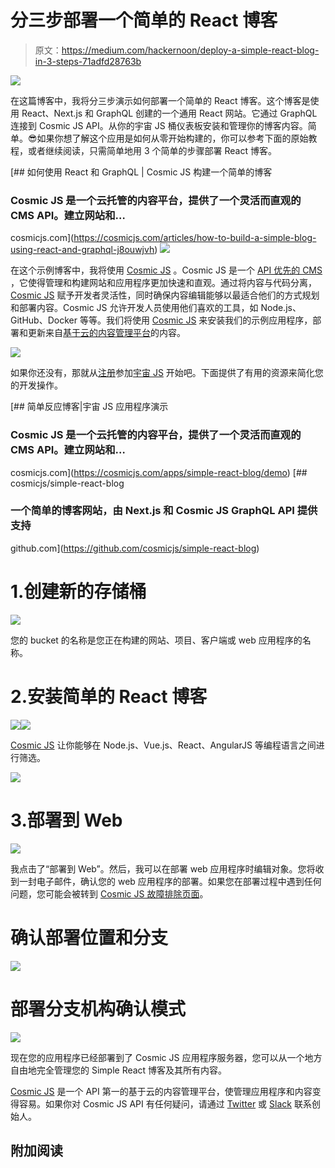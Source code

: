 # 分三步部署一个简单的 React 博客

> 原文：<https://medium.com/hackernoon/deploy-a-simple-react-blog-in-3-steps-71adfd28763b>

![](img/2f4d6eaf534063873490691b0cb266fe.png)

在这篇博客中，我将分三步演示如何部署一个简单的 React 博客。这个博客是使用 React、Next.js 和 GraphQL 创建的一个通用 React 网站。它通过 GraphQL 连接到 Cosmic JS API。从你的宇宙 JS 桶仪表板安装和管理你的博客内容。简单。😎如果你想了解这个应用是如何从零开始构建的，你可以参考下面的原始教程，或者继续阅读，只需简单地用 3 个简单的步骤部署 React 博客。

[](https://cosmicjs.com/articles/how-to-build-a-simple-blog-using-react-and-graphql-j8ouwjvh) [## 如何使用 React 和 GraphQL | Cosmic JS 构建一个简单的博客

### Cosmic JS 是一个云托管的内容平台，提供了一个灵活而直观的 CMS API。建立网站和…

cosmicjs.com](https://cosmicjs.com/articles/how-to-build-a-simple-blog-using-react-and-graphql-j8ouwjvh) ![](img/781fb6ab33e62272c59072ed0fff5a61.png)

在这个示例博客中，我将使用 [Cosmic JS](https://cosmicjs.com/) 。Cosmic JS 是一个 [API 优先的 CMS](https://cosmicjs.com/) ，它使得管理和构建网站和应用程序更加快速和直观。通过将内容与代码分离， [Cosmic JS](https://cosmicjs.com/) 赋予开发者灵活性，同时确保内容编辑能够以最适合他们的方式规划和部署内容。Cosmic JS 允许开发人员使用他们喜欢的工具，如 Node.js、GitHub、Docker 等等。我们将使用 [Cosmic JS](https://cosmicjs.com/) 来安装我们的示例应用程序，部署和更新来自[基于云的内容管理平台](https://cosmicjs.com/)的内容。

![](img/eadc03f126b9c4b90b90dd1483ad6aa9.png)

如果你还没有，那就从[注册](https://cosmicjs.com/signup)参加[宇宙 JS](https://cosmicjs.com/) 开始吧。下面提供了有用的资源来简化您的开发操作。

[](https://cosmicjs.com/apps/simple-react-blog/demo) [## 简单反应博客|宇宙 JS 应用程序演示

### Cosmic JS 是一个云托管的内容平台，提供了一个灵活而直观的 CMS API。建立网站和…

cosmicjs.com](https://cosmicjs.com/apps/simple-react-blog/demo) [](https://github.com/cosmicjs/simple-react-blog) [## cosmicjs/simple-react-blog

### 一个简单的博客网站，由 Next.js 和 Cosmic JS GraphQL API 提供支持

github.com](https://github.com/cosmicjs/simple-react-blog) 

# 1.创建新的存储桶

![](img/5723cbc0d5b79d509ca4963375d89f92.png)

您的 bucket 的名称是您正在构建的网站、项目、客户端或 web 应用程序的名称。

# 2.安装简单的 React 博客

![](img/6d4f71a3aa21123c9684610aa07b727c.png)![](img/5097f794e21541cf0737630100fdf994.png)

[Cosmic JS](https://cosmicjs.com/) 让你能够在 Node.js、Vue.js、React、AngularJS 等编程语言之间进行筛选。

![](img/a30ec16f10be5b57c88f263b21231803.png)

# 3.部署到 Web

![](img/0756017185ef0f7cc3297e4ff00b1f88.png)

我点击了“部署到 Web”。然后，我可以在部署 web 应用程序时编辑对象。您将收到一封电子邮件，确认您的 web 应用程序的部署。如果您在部署过程中遇到任何问题，您可能会被转到 [Cosmic JS 故障排除页面](https://cosmicjs.com/troubleshooting)。

# 确认部署位置和分支

![](img/b346059fe3c825529f9c69e14ae8d9ab.png)

# 部署分支机构确认模式

![](img/eacb6669a8bcb0ad4fa671fd35dbbdcb.png)

现在您的应用程序已经部署到了 Cosmic JS 应用程序服务器，您可以从一个地方自由地完全管理您的 Simple React 博客及其所有内容。

[Cosmic JS](https://cosmicjs.com/) 是一个 API 第一的基于云的内容管理平台，使管理应用程序和内容变得容易。如果你对 Cosmic JS API 有任何疑问，请通过 [Twitter](https://twitter.com/cosmic_js) 或 [Slack](https://cosmicjs.com/community) 联系创始人。

## 附加阅读